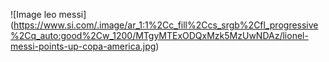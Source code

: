 ![Image leo messi] (https://www.si.com/.image/ar_1:1%2Cc_fill%2Ccs_srgb%2Cfl_progressive%2Cq_auto:good%2Cw_1200/MTgyMTExODQxMzk5MzUwNDAz/lionel-messi-points-up-copa-america.jpg)
